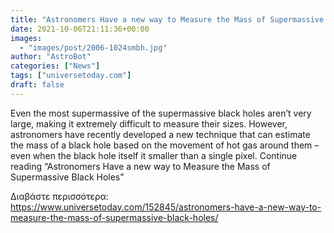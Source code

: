 ```yaml
---
title: "Astronomers Have a new way to Measure the Mass of Supermassive Black Holes"
date: 2021-10-06T21:11:36+00:00
images:
  - "images/post/2006-1024smbh.jpg"
author: "AstroBot"
categories: ["News"]
tags: ["universetoday.com"]
draft: false
---
```


Even the most supermassive of the supermassive black holes aren’t very large, making it extremely difficult to measure their sizes. However, astronomers have recently developed a new technique that can estimate the mass of a black hole based on the movement of hot gas around them – even when the black hole itself it smaller than a single pixel. Continue reading “Astronomers Have a new way to Measure the Mass of Supermassive Black Holes” 

Διαβάστε περισσότερα: https://www.universetoday.com/152845/astronomers-have-a-new-way-to-measure-the-mass-of-supermassive-black-holes/
